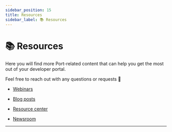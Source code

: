 ```yaml
---
sidebar_position: 15
title: Resources
sidebar_label: 📚 Resources
---
```


# 📚 Resources

Here you will find more Port-related content that can help you get the most out of your developer portal.

Feel free to reach out with any questions or requests 🚀

- [Webinars](https://www.getport.io/webinars)

- [Blog posts](https://www.getport.io/blog)

- [Resource center](https://www.getport.io/resource-center)

- [Newsroom](https://www.getport.io/newsroom)

---
